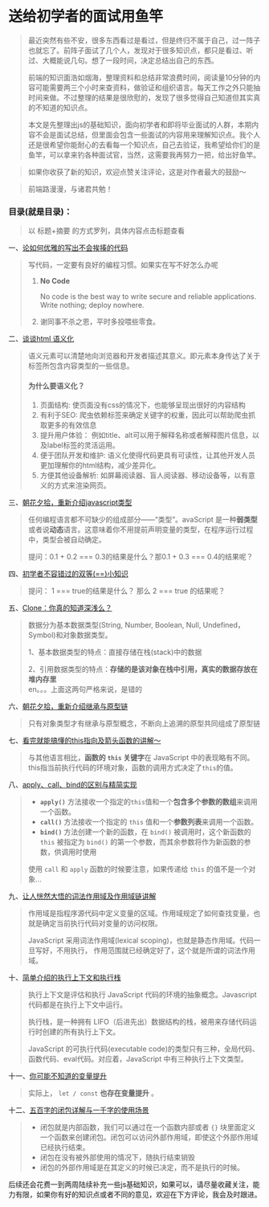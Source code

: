 # 送给初学者的面试用鱼竿

> 最近突然有些不安，很多东西看过是看过，但是终归不属于自己，过一阵子也就忘了。前阵子面试了几个人，发现对于很多知识点，都只是看过、听过、大概能说几句。想了一段时间，决定总结出自己的东西。
>
> 前端的知识面浩如烟海，整理资料和总结非常浪费时间，阅读量10分钟的内容可能需要两三个小时来查资料，做验证和组织语言。每天工作之外只能抽时间来做。不过整理的结果是很欣慰的，发现了很多觉得自己知道但其实真的不知道的知识点。
>
> 本文是先整理出js的基础知识，面向初学者和即将毕业面试的人群，本期内容不会是面试总结，但里面会包含一些面试的内容用来理解知识点。我个人还是很希望你能耐心的去看每一个知识点，自己去验证，我希望给你们的是鱼竿，可以拿来钓各种面试官，当然，这需要我再努力一把，给出好鱼竿。

> 如果你收获了新的知识，欢迎点赞关注评论，这是对作者最大的鼓励～

> 前端路漫漫，与诸君共勉！

### 目录\(就是目录\)：

> 以 标题+摘要 的方式罗列，具体内容点击标题查看

一、[论如何优雅的写出不会挨揍的代码](https://juejin.im/post/5e9f948b6fb9a03c2e5435e8)

> 写代码，一定要有良好的编程习惯。如果实在写不好怎么办呢
>
> 1. **No Code**
>
>    No code is the best way to write secure and reliable applications. Write nothing; deploy nowhere.
>
> 2. 谢同事不杀之恩，平时多投喂些零食。

二、[谈谈html 语义化](https://juejin.im/post/5ea53554f265da47b72601eb)

> 语义元素可以清楚地向浏览器和开发者描述其意义。即元素本身传达了关于标签所包含内容类型的一些信息。
>
> #### 为什么要语义化？
>
> 1. 页面结构: 使页面没有css的情况下，也能够呈现出很好的内容结构
> 2. 有利于SEO: 爬虫依赖标签来确定关键字的权重，因此可以帮助爬虫抓取更多的有效信息
> 3. 提升用户体验： 例如title、alt可以用于解释名称或者解释图片信息，以及label标签的灵活运用。
> 4. 便于团队开发和维护: 语义化使得代码更具有可读性，让其他开发人员更加理解你的html结构，减少差异化。
> 5. 方便其他设备解析: 如屏幕阅读器、盲人阅读器、移动设备等，以有意义的方式来渲染网页。

三、[朝花夕拾，重新介绍javascript类型](https://juejin.im/post/5ea787da6fb9a043410a0027)

> 任何编程语言都不可缺少的组成部分——“类型”。avaScript 是一种**弱类型**或者说**动态**语言。这意味着你不用提前声明变量的类型，在程序运行过程中，类型会被自动确定。
>
> 提问：0.1 + 0.2 === 0.3的结果是什么？那0.1 + 0.3 === 0.4的结果呢？

四、[初学者不容错过的双等\(==\)小知识](https://juejin.im/post/5ea829a4e51d454dcf455cc0)

> 提问： 1 === true的结果是什么？ 那么 2 === true 的结果呢？

五、[Clone：你真的知道深浅么？](https://juejin.im/post/5ea9555c5188256d997cbb5c)

> 数据分为基本数据类型\(String, Number, Boolean, Null, Undefined，Symbol\)和对象数据类型。
>
> 1、基本数据类型的特点：直接存储在栈\(stack\)中的数据
>
> 2、引用数据类型的特点：**存储的是该对象在栈中引用，真实的数据存放在堆内存里**  
> en。。。上面这两句严格来说，是错的

六、[朝花夕拾，重新介绍继承与原型链](https://juejin.im/post/5eab794a6fb9a043620fed37)

> 只有对象类型才有继承与原型概念，不断向上追溯的原型共同组成了原型链

七、[看完就能搞懂的this指向及箭头函数的讲解～](https://juejin.im/post/5eac13735188256d51476f59)

> 与其他语言相比，**函数的 `this` 关键字**在 JavaScript 中的表现略有不同。this指当前执行代码的环境对象，函数的调用方式决定了`this`的值。

八、[apply、call、bind的区别与精简实现](https://juejin.im/post/5ead209ce51d454dc55c92bc)

> * **`apply()`** 方法接收一个指定的`this`值和一个**包含多个参数的数组**来调用一个函数。
> * **`call()`** 方法接收一个指定的 `this` 值和一个**参数列表**来调用一个函数。
> * **`bind()`** 方法创建一个新的函数，在 `bind()` 被调用时，这个新函数的 `this` 被指定为 `bind()` 的第一个参数，而其余参数将作为新函数的参数，供调用时使用
>
> 使用 `call` 和 `apply` 函数的时候要注意，如果传递给 `this` 的值不是一个对象...

九、[让人恍然大悟的词法作用域及作用域链讲解](https://juejin.im/post/5eae96066fb9a043867d4dd0)

> 作用域是指程序源代码中定义变量的区域。作用域规定了如何查找变量，也就是确定当前执行代码对变量的访问权限。
>
> JavaScript 采用词法作用域\(lexical scoping\)，也就是静态作用域。代码一旦写好，不用执行， 作用范围就已经确定好了，这个就是所谓的词法作用域。

十、[简单介绍的执行上下文和执行栈](https://juejin.im/post/5eaf8ae05188256d9c259f17)

> 执行上下文是评估和执行 JavaScript 代码的环境的抽象概念。Javascript 代码都是在执行上下文中运行。
>
> 执行栈，是一种拥有 LIFO（后进先出）数据结构的栈，被用来存储代码运行时创建的所有执行上下文。
>
> JavaScript 的可执行代码\(executable code\)的类型只有三种，全局代码、函数代码、eval代码。对应着，JavaScript 中有三种执行上下文类型。

十一、[你可能不知道的变量提升](https://juejin.im/post/5eafd3e06fb9a043661f7cce)

> 实际上， `let / const` **也存在变量提升** 。

十二、[五百字的闭包详解与一千字的使用场景](https://juejin.im/post/5eb2ad59e51d454def226a3f)

> * 闭包就是内部函数，我们可以通过在一个函数内部或者 `{}` 块里面定义一个函数来创建闭包。闭包可以访问外部作用域，即使这个外部作用域已经执行结束。
> * 闭包在没有被外部使用的情况下，随执行结束销毁
> * 闭包的外部作用域是在其定义的时候已决定，而不是执行的时候。

后续还会花费一到两周陆续补充一些js基础知识，如果可以，请尽量收藏关注，能力有限，如果你有好的知识点或者不同的意见，欢迎在下方评论，我会及时跟进。



